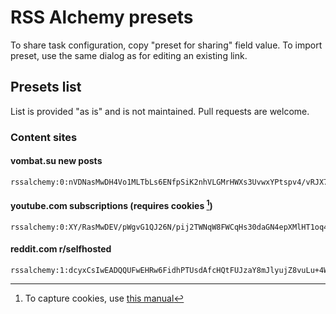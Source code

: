 # RSS Alchemy presets

To share task configuration, copy "preset for sharing" field value.
To import preset, use the same dialog as for editing an existing link.

## Presets list

List is provided "as is" and is not maintained. Pull requests are welcome.

### Content sites

#### vombat.su new posts
```
rssalchemy:0:nVDNasMwDH4Vo1MLTbLs6ENfpSiK2nhVLGMrHWXs3UvwxYPtspv4/vRJX7BlAQ+LWSp+GB66Tmh92YbInwOKwAkKC5NpviQtBh7m8Oj3sZt0fra8BRPew0aHLS4h3n+BZy6UQ7KgsU0ljcbRukmU7i61Dtxs0Qwe0C9YDmdXEsbqqtSxVVNmNJ5rto+2dHrt7Jn4MB7d2f0ffP+5pvb984RWy5FEy5b3L2G2QMIurLdepw+m6sMQ4QSEtPBFwpUtrLt6fFvh+wU
```

#### youtube.com subscriptions (requires cookies [^1])

```
rssalchemy:0:XY/RasMwDEV/pWgvG1QJ26N/pij2TWNqW8FWCqHs30daGN4epXMlHT1oq4kcLWZrc+O462bbhMFrHmcgjG2bmq9xtail0ZkaErxpvazajByFeB92C1yjXzgaMleUgIrahy1aAjl6u8cA5VfZ8RTLjRxJz/nZ7EIBvybkqCey2aK1s/GLlILERTJO0kd9hRjC4ZJhEsTkOIRTW6U8Z18KB+Qpqb+5YgvrzLaveP/6+LNMi6HYPxsUn7Rt9Xg45uuwG3ut4JjlCuakEhDoTF78gkuKMyzmI/yZ6fsH
```

#### reddit.com r/selfhosted
```
rssalchemy:1:dcyxCsIwEADQQUFwEHRw6FidhPTUsdAfcHQtFUJzaY8mJlyujZ8vuLu+4W3Po0hMNUDOuWI0hqTqgweGhM6OIQkaOGw0C/UOi6NukwvS2Nk5FUMS5eg9deUfvxSGlsoiGtVrNkrwIyoyLoT5vtftyGhfTQlzQoayq9dCHh878sPpl5DXAz5Xt6v/Ag
```

[^1]: To capture cookies, use [this manual](presets/cookies.md)
